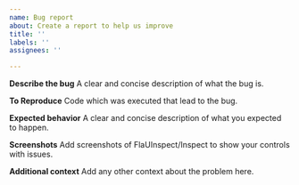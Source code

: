 ```yaml
---
name: Bug report
about: Create a report to help us improve
title: ''
labels: ''
assignees: ''

---
```


**Describe the bug**
A clear and concise description of what the bug is.

**To Reproduce**
Code which was executed that lead to the bug.

**Expected behavior**
A clear and concise description of what you expected to happen.

**Screenshots**
Add screenshots of FlaUInspect/Inspect to show your controls with issues.

**Additional context**
Add any other context about the problem here.
